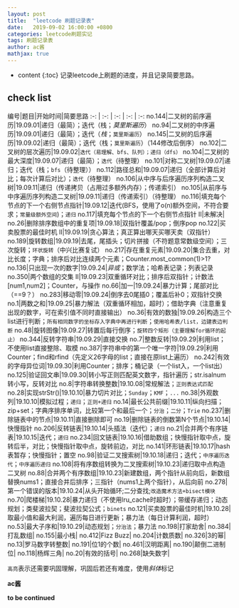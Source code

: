 ```yaml
---
layout: post
title:  "leetcode 刷题记录表"
date:   2019-09-02 16:00:00 +0800
categories: leetcode刷题实记
tags: 刷题记录表
author: ac酱
mathjax: true
---
```


* content
{:toc}
记录leetcode上刷题的进度，并且记录简要思路。



## check list

编号|题目|开始时间|简要思路
:-: | :-: | :-: | :-: | :-:
no.144|二叉树的前序遍历|19.09.01|递归（最简）；迭代（栈；*莫里斯遍历*）
no.94|二叉树的中序遍历|19.09.01|递归（最简）；迭代（*栈*；`莫里斯遍历`）
no.145|二叉树的后序遍历|19.09.02|递归（最简）；迭代（栈；`莫里斯遍历`）（144修改后倒序）
no.102|二叉树的层次遍历|19.09.02|`迭代（易理解、bfs、队列）；递归（dfs）`
no.104|二叉树的最大深度|19.09.07|递归（最简）；`迭代`（待整理）
no.101|对称二叉树|19.09.07|递归；迭代（栈；`bfs`（待整理））
no.112|路径总和|19.09.07|递归（全部计算后对比；每次计算后对比）；`迭代`（待整理）
no.106|从中序与后序遍历序列构造二叉树|19.09.11|递归（传递拷贝（占用过多额外内存）；传递索引）
no.105|从前序与中序遍历序列构造二叉树|19.09.11|递归（传递索引）（待整理）
no.116|填充每个节点的下一个右侧节点指针|19.09.12|迭代(BFS，使用了o(n)额外空间，不符合要求；`常量级额外空间`)；`递归`
no.117|填充每个节点的下一个右侧节点指针 II|未解决|
no.26|删除排序数组中的重复项|19.09.18|双指针覆盖/pop；倒序pop
no.122|买卖股票的最佳时机 II|19.09.19|贪心算法；真正算出哪天买哪天卖（双指针）
no.189|旋转数组|19.09.19|去尾，尾插头；切片拼接（不符题意常数级空间）；三次旋转；`环状旋转`（中兴比赛复试）
no.217|存在重复元素|19.09.20|集合去重，对比长度；字典；排序后对比连续两个元素；Counter.most_common(1)>1?
no.136|只出现一次的数字|19.09.24|*异或*；数学法；哈希表记录；列表记录
no.350|两个数组的交集 II|19.09.23|双重循环对比；排序后双指针；计数法[num1,num2]；Counter，与操作
no.66|加一|19.09.24|暴力计算；尾部对比（==9？）
no.283|移动零|19.09.24|倒序去0尾插0；覆盖后补0；双指针交换
no.1|两数之和|19.09.25|暴力解法（双重循环相加，超时）；借助字典（注意重复出现的数字，可在索引值不同时直接输出）
no.36|有效的数独|19.09.26|构造三个list进行判断；`所有相同数字的坐标存入字典中再进行判断`；`使用哈希表/list，边建表边判断`
no.48|旋转图像|19.09.27|转置后每行倒序；`旋转四个矩形（主要理解for循环的起止）`
no.344|反转字符串|19.09.29|直接交换
no.7|整数反转|19.09.29|利用list；不使用list直接整除、取模
no.387|字符串中的第一个唯一字符|19.09.29|利用Counter；find和rfind（先定义26字母的list；直接在原list上遍历）
no.242|有效的字母异位词|19.09.30|利用Counter；排序；桶记录（一个list入，一个list出）
no.125|验证回文串|19.09.30|转小写正则匹配英文数字，指针遍历；str.isalnum转小写，反转对比
no.8|字符串转换整数|19.10.08|常规解法；`正则表达式匹配`
no.28|实现strStr()|19.10.10|暴力切片对比；`Sunday`；`KMF`；`...`
no.38|外观数列|19.10.10|模拟过程；`递归`；`正则+递归`
no.14|最长公共前缀|19.10.11|纵向扫描；zip+set；字典序排序单词，比较第一个和最后一个；`分治`；`二分`；`Trie`
no.237|删除链表中的节点|19.10.11|直接删除即可
no.19|删除链表的倒数第N个节点|19.10.14|快慢指针
no.206|反转链表|19.10.14|头插法（迭代）；`递归`
no.21|合并两个有序链表|19.10.15|迭代；`递归`
no.234|回文链表|19.10.16|借助数组；快慢指针取中点，旋转后半，对比；快慢指针取中点，旋转前边，对比
no.141|环形链表|19.10.17|hash表暂存；快慢指针；置空
no.98|验证二叉搜索树|19.10.18|递归；迭代；`中序遍历迭代`；`中序遍历递归`
no.108|将有序数组转换为二叉搜索树|19.10.23|递归取中点构造二叉树
no.88|合并两个有序数组|19.10.23|新建数组，两个指针从前向后，新数组替换nums1；直接合并后排序；三指针（nums1上两个指针），从后向前
no.278|第一个错误的版本|19.10.24|从头开始循环;二分查找;`改造魔术方法+bisect模块`
no.70|爬楼梯|19.10.28|暴力递归（不使用lru_cache时超时）；带缓存递归；动态规划；类斐波拉契；斐波拉契公式；`binets`
no.121|买卖股票的最佳时机|19.10.28|取最小值和最大利润，遍历每日进行更新；暴力法（每日计算利润，超时）
no.53|最大子序和|19.10.29|动态规划；`分治法`；暴力法
no.198|打家劫舍|
no.384|打乱数组|
no.155|最小栈|
no.412|Fizz Buzz|
no.204|计数质数|
no.326|3的幂|
no.13|罗马数字转整数|
no.191|位1的个数|
no.461|汉明距离|
no.190|颠倒二进制位|
no.118|杨辉三角|
no.20|有效的括号|
no.268|缺失数字|

`高亮`表示还需要巩固理解，巩固后若还有难度，使用*斜体*标记

**ac酱**

**to be continued**